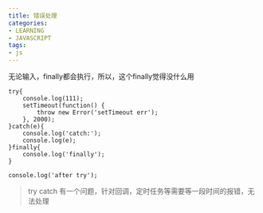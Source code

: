 ```yaml
---
title: 错误处理
categories: 
- LEARNING
- JAVASCRIPT
tags:
- js
---
```


无论输入，finally都会执行，所以，这个finally觉得没什么用

```
try{
    console.log(111);
    setTimeout(function() {
        throw new Error('setTimeout err');  
    }, 2000);
}catch(e){
    console.log('catch:');
    console.log(e);
}finally{
    console.log('finally');
}

console.log('after try');
```

> try catch 有一个问题，针对回调，定时任务等需要等一段时间的报错，无法处理
